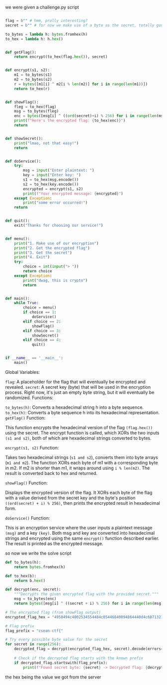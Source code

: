 we were given a challenge.py script

```python

flag = b"" # hmm, prolly interesting?
secret = b"" # for now we make use of a byte as the secret, totally gonna be random in the future

to_bytes = lambda h: bytes.fromhex(h)
to_hex = lambda h: h.hex()


def getFlag():
    return encrypt(to_hex(flag.hex()), secret)


def encrypt(s1, s2):
    m1 = to_bytes(s1)
    m2 = to_bytes(s2)
    r = bytes([m1[i] ^ m2[i % len(m2)] for i in range(len(m1))])
    return to_hex(r) 


def showFlag():
    fleg = to_hex(flag)
    msg = to_bytes(fleg)
    enc = bytes([msg[i] ^ ((ord(secret)+i) % 256) for i in range(len(msg))])
    print(f"Here's the encrypted flag: {to_hex(enc)}")
    return


def showSecret():
    print("lmao, not that easy!")
    return 


def doService():
    try:
        msg = input("Enter plaintext: ")
        key = input("Enter key: ")
        s1 = to_hex(msg.encode())
        s2 = to_hex(key.encode())
        encrypted = encrypt(s1, s2)
        print(f"Your encrypted message: {encrypted}")
    except Exception:
        print("some error occurred!")
    return


def quit():
    exit("Thanks for choosing our service!")


def menu():
    print("1. Make use of our encryption")
    print("2. Get the encrypted flag")
    print("3. Get the secret")
    print("4. Exit")
    try:
        choice = int(input("> "))
        return choice
    except Exception:
        print("dwag, this is crypto")
        return


def main():
    while True:
        choice = menu()
        if choice == 1:
            doService()
        elif choice == 2:
            showFlag()
        elif choice == 3:
            showSecret()
        elif choice == 4:
            quit()


if __name__ == '__main__':
    main()
```

Global Variables:

```flag```: A placeholder for the flag that will eventually be encrypted and revealed.
```secret```: A secret key (byte) that will be used in the encryption process. Right now, it's just an empty byte string, but it will eventually be randomized.
Functions:

```to_bytes(h)```: Converts a hexadecimal string h into a byte sequence.
```to_hex(h)```: Converts a byte sequence h into its hexadecimal representation.
```getFlag()``` Function:

This function encrypts the hexadecimal version of the flag ```(flag.hex())``` using the secret.
The encrypt function is called, which XORs the two inputs ```(s1 and s2)```, both of which are hexadecimal strings converted to bytes.

```encrypt(s1, s2)``` Function:

Takes two hexadecimal strings (```s1 and s2```), converts them into byte arrays (```m1 and m2```).
The function XORs each byte of m1 with a corresponding byte in m2. If m2 is shorter than m1, it wraps around using ```i % len(m2)```.
The result is converted back to hex and returned.

```showFlag()``` Function:

Displays the encrypted version of the flag.
It XORs each byte of the flag with a value derived from the secret key and the byte's position ```((ord(secret) + i) % 256)```, then prints the encrypted result in hexadecimal form.



```doService()``` Function:

This is an encryption service where the user inputs a plaintext message ```(msg)``` and a key ```(key)```.
Both msg and key are converted into hexadecimal strings and encrypted using the same ```encrypt()``` function described earlier.
The result is printed as the encrypted message.


so now we write the solve script

```python
def to_bytes(h):
    return bytes.fromhex(h)

def to_hex(b):
    return b.hex()

def decrypt(enc, secret):
    """Decrypts the given encrypted flag with the provided secret."""
    msg = to_bytes(enc)
    return bytes([msg[i] ^ ((secret + i) % 256) for i in range(len(msg))])

# The encrypted flag (from showFlag output)
encrypted_flag_hex = "4958494c4002534554484c05446840094864440d4c6071321d2074750a3a7a7d"

# Flag prefix
flag_prefix = "csean-ctf{"

# Try every possible byte value for the secret
for secret in range(256):
    decrypted_flag = decrypt(encrypted_flag_hex, secret).decode(errors='ignore')
    
    # Check if the decrypted flag starts with the known prefix
    if decrypted_flag.startswith(flag_prefix):
        print(f"Found secret byte: {secret} -> Decrypted flag: {decrypted_flag}")
```

the hex being the value we got from the server
